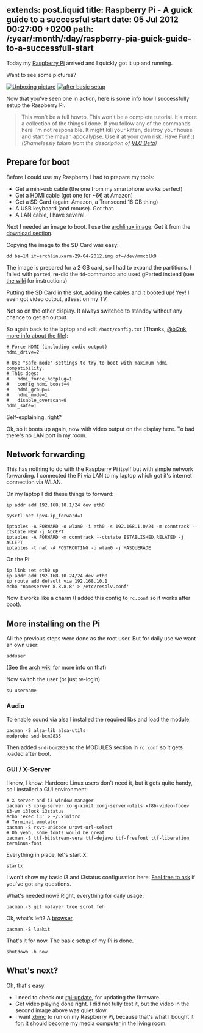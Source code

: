 extends: post.liquid
title: Raspberry Pi - A guick guide to a successful start
date: 05 Jul 2012 00:27:00 +0200
path: /:year/:month/:day/raspberry-pia-guick-guide-to-a-successfull-start
---

Today my [Raspberry Pi][pi] arrived and I quickly got it up and running.

Want to see some pictures?

[![Unboxing picture](http://tmp.fnordig.de/rasp-pi-1.jpg)](http://yfrog.com/oekjfbhj)
[![after basic setup](http://tmp.fnordig.de/rasp-pi-2.jpg)](http://yfrog.com/ocb24hfej)

Now that you've seen one in action, here is some info how I successfully setup
the Raspberry Pi.

> This won't be a full howto. This won't be a complete tutorial. It's more a
> collection of the things I done.  If you follow any of the commands here I'm
> not responsible.  It might kill your kitten, destroy your house and start the
> mayan apocalypse. Use it at your own risk. Have Fun! :) _(Shamelessly taken
> from the description of
> [VLC Beta](https://play.google.com/store/apps/details?id=org.videolan.vlc.betav7neon))_

## Prepare for boot

Before I could use my Raspberry I had to prepare my tools:

* Get a mini-usb cable (the one from my smartphone works perfect)
* Get a HDMI cable (got one for ~6€ at Amazon)
* Get a SD Card (again: Amazon, a Transcend 16 GB thing)
* A USB keyboard (and mouse). Got that.
* A LAN cable, I have several.

Next I needed an image to boot. I use the [archlinux image][alarm]. Get it from
the [download section][downloads].

Copying the image to the SD Card was easy:

    dd bs=1M if=archlinuxarm-29-04-2012.img of=/dev/mmcblk0

The image is prepared for a 2 GB card, so I had to expand the partitions. I
failed with `parted`, re-did the `dd`-commando and used gParted instead (see
[the wiki][resize] for instructions)

Putting the SD Card in the slot, adding the cables and it booted up! Yey!
I even got video output, atleast on my TV.

Not so on the other display. It always switched to standby without any chance
to get an output.

So again back to the laptop and edit `/boot/config.txt` (Thanks,
[@bl2nk](http://twitter.com/bl2nk), [more info about the file][config.txt]):

    # Force HDMI (including audio output)
    hdmi_drive=2

    # Use "safe mode" settings to try to boot with maximum hdmi compatibility.
    # This does:
    #   hdmi_force_hotplug=1
    #   config_hdmi_boost=4
    #   hdmi_group=1
    #   hdmi_mode=1
    #   disable_overscan=0
    hdmi_safe=1

Self-explaining, right?

Ok, so it boots up again, now with video output on the display here.
To bad there's no LAN port in my room.

## Network forwarding

This has nothing to do with the Raspberry Pi itself but with simple network forwarding.
I connected the Pi via LAN to my laptop which got it's internet connection via WLAN.

On my laptop I did these things to forward:

    ip addr add 192.168.10.1/24 dev eth0

    sysctl net.ipv4.ip_forward=1

    iptables -A FORWARD -o wlan0 -i eth0 -s 192.168.1.0/24 -m conntrack --ctstate NEW -j ACCEPT
    iptables -A FORWARD -m conntrack --ctstate ESTABLISHED,RELATED -j ACCEPT
    iptables -t nat -A POSTROUTING -o wlan0 -j MASQUERADE

On the Pi:

    ip link set eth0 up
    ip addr add 192.168.10.24/24 dev eth0
    ip route add default via 192.168.10.1
    echo "nameserver 8.8.8.8" > /etc/resolv.conf'

Now it works like a charm (I added this config to `rc.conf` so it works after boot).

## More installing on the Pi

All the previous steps were done as the root user. But for daily use we want an own user:

    adduser

(See the [arch wiki](https://wiki.archlinux.org/index.php/Beginners%27_Guide#Adding_a_User) for more info on that)

Now switch the user (or just re-login):

    su username

### Audio

To enable sound via alsa I installed the required libs and load the module:

    pacman -S alsa-lib alsa-utils
    modprobe snd-bcm2835

Then added `snd-bcm2835` to the MODULES section in `rc.conf` so it gets loaded after boot.

### GUI / X-Server

I know, I know: Hardcore Linux users don't need it, but it gets quite handy, so
I installed a GUI environment:

    # X server and i3 window manager
    pacman -S xorg-server xorg-xinit xorg-server-utils xf86-video-fbdev i3-wm i3lock i3status
    echo 'exec i3' > ~/.xinitrc
    # Terminal emulator
    pacman -S rxvt-unicode urxvt-url-select
    # Oh yeah, some fonts would be great
    pacman -S ttf-bitstream-vera ttf-dejavu ttf-freefont ttf-liberation terminus-font

Everything in place, let's start X:

    startx

I won't show my basic i3 and i3status configuration here. [Feel free to ask][twitter]
if you've got any questions.

What's needed now? Right, everything for daily usage:

    pacman -S git mplayer tree scrot feh

Ok, what's left? A [browser][luakit].

    pacman -S luakit

That's it for now. The basic setup of my Pi is done.

    shutdown -h now

## What's next?

Oh, that's easy.

* I need to check out [rpi-update][], for updating the firmware.
* Get video playing done right. I did not fully test it, but the video in the
  second image above was quiet slow.
* I want [xbmc][] to run on my Raspberry Pi, because that's what I bought it for:
   it should become my media computer in the living room.

[pi]: http://www.raspberrypi.org/
[downloads]: http://www.raspberrypi.org/download
[luakit]: http://mason-larobina.github.com/luakit/
[rpi-update]: https://github.com/Hexxeh/rpi-update
[alarm]: http://archlinuxarm.org/
[resize]: http://elinux.org/RPi_Resize_Flash_Partitions
[config.txt]: http://elinux.org/RPi_config.txt
[twitter]: http://twitter.com/badboy_
[xbmc]: http://xbmc.org/
